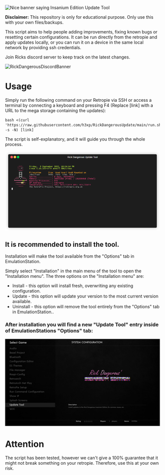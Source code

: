 ![Nice banner saying Insanium Edition Update Tool](banner.png)

**Disclaimer:** This repository is only for educational purpose. Only use this with your own files/backups.

This script aims to help people adding improvements, fixing known bugs or resetting certain configurations.
It can be run directly from the retropie and apply updates locally, or you can run it on a device in the same local network by providing ssh credentials.


Join Ricks discord server to keep track on the latest changes.


![RickDangerousDiscordBanner](https://discordapp.com/api/guilds/857515631422603286/widget.png?style=banner2)


# Usage

Simply run the following command on your Retropie via SSH or access a terminal by connecting a keyboard and pressing F4
(Replace [link] with a URL to the mega storage containing the updates):

```
bash <(curl 'https://raw.githubusercontent.com/h3xp/RickDangerousUpdate/main/run.sh' -s -N) [link]
```

The script is self-explanatory, and it will guide you through the whole process.

![demo of the main menu](demo.gif)

## It is recommended to install the tool.

Installation will make the tool available from the "Options" tab in EmulationStation.

Simply select "Installation" in the main menu of the tool to open the "Installation menu".
The three options on the "Installation menu" are:
- Install - this option will install fresh, overwriting any existing configuration.
- Update - this option will update your version to the most current version available.
- Uninstall - this option will remove the tool entirely from the "Options" tab in EmulationStation..

### After installation you will find a new "Update Tool" entry inside of EmulationStations "Options" tab:
![screenshot of the tools options entry inside of emulationstation](screenshot_menu.png)

# Attention

The script has been tested, however we can't give a 100% guarantee that it might not break something on
your retropie. Therefore, use this at your own risk.
